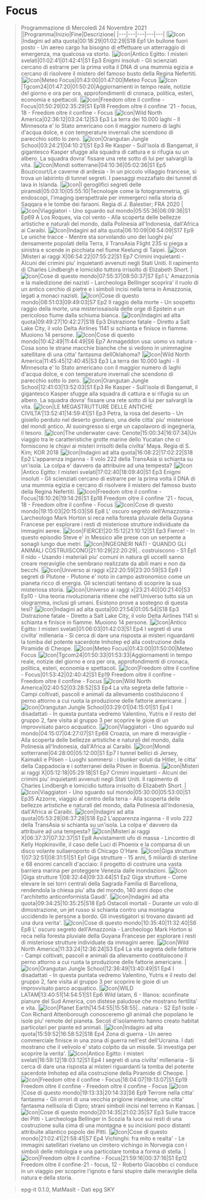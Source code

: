 # Focus
> Programmazione di Mercoledì 24 Novembre 2021
||Programma|Inizio|Fine|Descrizione|
|---|---|---|---|---|
|![Icon](https://guidatv.sky.it/uuid/f759a177-6e72-44ab-8b4d-c7cc3c025f69/cover?md5ChecksumParam=0963f469ecb36d207ec89e1d2147d55a)|Indagini ad alta quota|00:18:29|01:02:29|S18 Ep1 Un bullone fuori posto - Un aereo cargo ha bisogno di effettuare un atterraggio di emergenza, ma qualcosa va storto.
|![Icon](https://guidatv.sky.it/uuid/0495bfb4-5d20-460d-87c6-7b1b09a31718/cover?md5ChecksumParam=a4fb4f00284496366d68aa6f60fb4ba0)|Antico Egitto: I misteri svelati|01:02:41|01:42:41|S1 Ep3 Enigmi insoluti - Gli scienziati cercano di estrarre per la prima volta il DNA di una mummia egizia e cercano di risolvere il mistero del famoso busto della Regina Nefertiti.
|![Icon](https://guidatv.sky.it/uuid/documentari_cover_b74U3_gUf.png)|Meteo Focus|01:43:00|01:47:00|Meteo Focus
|![Icon](https://guidatv.sky.it/uuid/d8642010-5854-4306-8636-2d37a751ae6d/cover?md5ChecksumParam=a4e40f0d70d0e5d70cc74c6c18708ce7)|Tgcom24|01:47:20|01:50:20|Aggiornamenti in tempo reale, notizie del giorno e ora per ora, approfondimenti di cronaca, politica, esteri, economia e spettacoli.
|![Icon](https://guidatv.sky.it/uuid/b60ebcd4-895e-46f8-941b-53b2eab1b8d9/cover?md5ChecksumParam=fcfa01049983221a3ce828b6fe956ec4)|Freedom oltre il confine - Focus|01:50:29|02:35:29|S1 Ep18 Freedom oltre il confine '21 - focus, 18 - Freedom oltre il confine - Focus
|![Icon](https://guidatv.sky.it/uuid/e452f666-7952-47bd-971f-93c5ba14afc2/cover?md5ChecksumParam=11fa7df3504cb126dc1538ed0474df9c)|Wild North America|02:36:12|03:24:12|S3 Ep3 La terra dei 10.000 laghi - Il Minnesota e' lo Stato americano con il maggior numero di laghi d'acqua dolce, e con temperature invernali che scendono di parecchio sotto lo zero.
|![Icon](https://guidatv.sky.it/uuid/7c8f738b-9e33-4697-a57a-effc33928eb9/cover?md5ChecksumParam=f903b4248dddc40ba55cc38c8e202a35)|Orangutan Jungle School|03:24:21|04:10:21|S1 Ep3 Re Kasper - Sull'isola di Bangamat, il gigantesco Kasper sfugge alla squadra di cattura e si rifugia su un albero. La squadra dovra' fissare una rete sotto di lui per salvargli la vita.
|![Icon](https://guidatv.sky.it/uuid/dfe8c89f-b978-40e8-a4cf-a38cd7dd6419/cover?md5ChecksumParam=467debcbfcec46ec64e7c030ac089f78)|Mondi sotterranei|04:10:36|05:02:36|S1 Ep5 Bouzicourt/Le caverne di ardesia - In un piccolo villaggio francese, si trova un labirinto di tunnel segreti. I paesaggi mozzafiato dei tunnel di lava in Islanda.
|![Icon](https://guidatv.sky.it/uuid/dd9480c6-51bf-4fda-85dd-4d5b7794b5b5/cover?md5ChecksumParam=a5b3502acd22c79c76adfb8af0a670be)|I geroglifici segreti delle piramidi|05:03:10|05:55:10|Tecnologie come la fotogrammetria, gli endoscopi, l'imaging iperspettrale per immergerci nella storia di Saqqara e le tombe dei faraoni. Regia di J. Balestier; FRA 2020
|![Icon](https://guidatv.sky.it/uuid/3841a0fd-1c3d-4195-884e-8960e26a6d94/cover?md5ChecksumParam=bdde99d1c63c82545f7d44a88f555b79)|Viaggiatori - Uno sguardo sul mondo|05:55:36|06:09:36|S1 Ep69 A Los Roques, via col vento - Alla scoperta delle bellezze artistiche e naturali del mondo, dalla Polinesia all'Indonesia, dall'Africa ai Caraibi.
|![Icon](https://guidatv.sky.it/uuid/2a877c66-e2ef-4c57-b1dd-218265ca3294/cover?md5ChecksumParam=e0ec1538a0dee661e61150fd0dc3b79f)|Indagini ad alta quota|06:10:09|06:54:09|S17 Ep9 Le uniche tracce - Mentre sta sorvolando uno dei luoghi piu' densamente popolati della Terra, il TransAsia Flight 235 si piega a sinistra e scende in picchiata nel fiume Keelung di Taipei.
|![Icon](https://guidatv.sky.it/uuid/7f785d10-9335-4f37-9f03-e60dcfe2ca4f/cover?md5ChecksumParam=bf4ee123d628b49ff60d348c76a0879e)|Misteri ai raggi X|06:54:22|07:55:22|S1 Ep7 Crimini inquietanti - Alcuni dei crimini piu' inquietanti avvenuti negli Stati Uniti. Il rapimento di Charles Lindbergh e lomicidio tuttora irrisolto di Elizabeth Short.
|![Icon](https://guidatv.sky.it/uuid/d98f038d-b7d0-485c-84a1-a0a506bdcd97/cover?md5ChecksumParam=fd9c00bc63419834930a03134e96f2bd)|Cose di questo mondo|07:55:37|08:50:37|S7 Ep1 L' Amazzonia e la maledizione dei nazisti - Larcheologa Bellinger scoprira' il ruolo di un antico cerchio di pietre e i simboli incisi nella terra in Amazzonia, legati a monaci nazisti.
|![Icon](https://guidatv.sky.it/uuid/c3ee6d3b-7625-4f3c-9d4f-e01ec778a929/cover?md5ChecksumParam=fd9c00bc63419834930a03134e96f2bd)|Cose di questo mondo|08:51:03|09:49:03|S7 Ep2 Il raggio della morte - Un sospetto raggio della morte, una misteriosaisola delle orge di Epstein e un pericoloso fiume dalla schiuma bianca.
|![Icon](https://guidatv.sky.it/uuid/328c4165-7898-44aa-abaa-5e1fce8b3323/cover?md5ChecksumParam=0963f469ecb36d207ec89e1d2147d55a)|Indagini ad alta quota|09:49:27|10:42:27|S18 Ep3 Distrazione fatale - Diretto a Salt Lake City, il volo Delta Airlines 1141 si schianta e finisce in fiamme. Muoiono 14 persone.
|![Icon](https://guidatv.sky.it/uuid/4921cea4-067b-415a-b9f3-ca85b5d6f33c/cover?md5ChecksumParam=fd9c00bc63419834930a03134e96f2bd)|Cose di questo mondo|10:42:49|11:44:49|S6 Ep7 Armageddon usa: uomo vs natura - Cosa sono le strane macchie bianche che si vedono in unimmagine satellitare di una citta' fantasma dellOklahoma?
|![Icon](https://guidatv.sky.it/uuid/e452f666-7952-47bd-971f-93c5ba14afc2/cover?md5ChecksumParam=11fa7df3504cb126dc1538ed0474df9c)|Wild North America|11:45:45|12:40:45|S3 Ep3 La terra dei 10.000 laghi - Il Minnesota e' lo Stato americano con il maggior numero di laghi d'acqua dolce, e con temperature invernali che scendono di parecchio sotto lo zero.
|![Icon](https://guidatv.sky.it/uuid/7c8f738b-9e33-4697-a57a-effc33928eb9/cover?md5ChecksumParam=f903b4248dddc40ba55cc38c8e202a35)|Orangutan Jungle School|12:41:03|13:52:03|S1 Ep3 Re Kasper - Sull'isola di Bangamat, il gigantesco Kasper sfugge alla squadra di cattura e si rifugia su un albero. La squadra dovra' fissare una rete sotto di lui per salvargli la vita.
|![Icon](https://guidatv.sky.it/uuid/a4ebe319-eb0e-46d4-ab01-5b35f104987e/cover?md5ChecksumParam=8f9b256ce05ee1313857a09bc2151501)|LE MEGASTRUTTURE DELLE ANTICHE CIVILTA'|13:52:41|14:59:41|S1 Ep3 Petra, la rosa del deserto - Un gioiello perduto nel deserto giordano, una delle citta' piu' misteriose del mondi antico. Al suoingresso si erge un capolavoro di ingegneria, il tesoro.
|![Icon](https://guidatv.sky.it/uuid/e12f08a5-83e4-4beb-95b4-aa660ba66b21/cover?md5ChecksumParam=00b1267715a6bc7b206008d95e353ad8)|The underwater cave: Cenote|15:00:34|16:07:34|Un viaggio tra le caratteristiche grotte marine dello Yucatan che ci forniscono le chiavi ai misteri irrisolti della civilta' Maya. Regia di S. Kim; KOR 2018
|![Icon](https://guidatv.sky.it/uuid/037631b9-55f3-406e-a389-ec8d710eb7c3/cover?md5ChecksumParam=0963f469ecb36d207ec89e1d2147d55a)|Indagini ad alta quota|16:08:22|17:02:22|S18 Ep2 L'apparenza inganna - Il volo 222 della TransAsia si schianta su un'isola. La colpa e' davvero da attribuire ad una tempesta?
|![Icon](https://guidatv.sky.it/uuid/0495bfb4-5d20-460d-87c6-7b1b09a31718/cover?md5ChecksumParam=a4fb4f00284496366d68aa6f60fb4ba0)|Antico Egitto: I misteri svelati|17:02:40|18:09:40|S1 Ep3 Enigmi insoluti - Gli scienziati cercano di estrarre per la prima volta il DNA di una mummia egizia e cercano di risolvere il mistero del famoso busto della Regina Nefertiti.
|![Icon](https://guidatv.sky.it/uuid/b60ebcd4-895e-46f8-941b-53b2eab1b8d9/cover?md5ChecksumParam=fcfa01049983221a3ce828b6fe956ec4)|Freedom oltre il confine - Focus|18:10:26|19:14:26|S1 Ep18 Freedom oltre il confine '21 - focus, 18 - Freedom oltre il confine - Focus
|![Icon](https://guidatv.sky.it/uuid/1d47a244-d27d-4922-9595-df7ccab2bde7/cover?md5ChecksumParam=fd9c00bc63419834930a03134e96f2bd)|Cose di questo mondo|19:15:03|20:15:03|S6 Ep8 L' oscuro segreto dell'Amazzonia - Larcheologo Mark Horton si reca nella foresta pluviale della Guyana Francese per esplorare i resti di misteriose strutture individuate da immagini aeree.
|![Icon](https://guidatv.sky.it/uuid/d6c7d7e7-b0e6-4d60-adf2-863d203fff07/cover?md5ChecksumParam=b49238e2ee26e3ee1d20f6b520932a92)|FIERCE!|20:15:12|21:10:12|S1 Ep3 Fierce! - In questo episodio Steve e' in Messico alle prese con un serpente a sonagli lungo due metri.
|![Icon](https://guidatv.sky.it/uuid/83a25375-fd44-4c8c-b9d5-ed6f50d876ec/cover?md5ChecksumParam=7e9f743d5a75e6e51fcb0c575460c90c)|INGEGNERI NATI - QUANDO GLI ANIMALI COSTRUISCONO|21:10:29|22:20:29|.. costruiscono - S1 Ep1 Il nido - Usando i materiali piu' comuni in natura gli uccelli sanno creare meraviglie che sembrano realizzate da abili mani e non da becchi.
|![Icon](https://guidatv.sky.it/uuid/6e1de991-2e68-4eba-992b-b5ddb29b6d91/cover?md5ChecksumParam=118be0f6fc65ca4947d24c55d52fb604)|Universo ai raggi x|22:20:59|23:20:59|S3 Ep9 I segreti di Plutone - Plutone e' noto in campo astronomico come un pianeta ricco di energia. Gli scienziati tentano di scoprire la sua misteriosa storia.
|![Icon](https://guidatv.sky.it/uuid/8e42d27c-a8f8-480f-b64c-c00406751cb6/cover?md5ChecksumParam=118be0f6fc65ca4947d24c55d52fb604)|Universo ai raggi x|23:21:40|00:21:40|S3 Ep10 - Una teoria rivoluzionaria ritiene che nell'Universo tutto sia un ologramma, inclusi gli umani. Esistono prove a sostegno di questa tesi?
|![Icon](https://guidatv.sky.it/uuid/328c4165-7898-44aa-abaa-5e1fce8b3323/cover?md5ChecksumParam=0963f469ecb36d207ec89e1d2147d55a)|Indagini ad alta quota|00:21:54|01:05:54|S18 Ep3 Distrazione fatale - Diretto a Salt Lake City, il volo Delta Airlines 1141 si schianta e finisce in fiamme. Muoiono 14 persone.
|![Icon](https://guidatv.sky.it/uuid/a2d9b390-fffa-4213-98be-511df8aefb04/cover?md5ChecksumParam=a4fb4f00284496366d68aa6f60fb4ba0)|Antico Egitto: I misteri svelati|01:06:03|01:42:03|S1 Ep4 I segreti di una civilta' millenaria - Si cerca di dare una risposta ai misteri riguardanti la tomba del potente sacerdote Imhotep ed alla costruzione della Piramide di Cheope.
|![Icon](https://guidatv.sky.it/uuid/documentari_cover_b74U3_gUf.png)|Meteo Focus|01:43:00|01:50:00|Meteo Focus
|![Icon](https://guidatv.sky.it/uuid/d8642010-5854-4306-8636-2d37a751ae6d/cover?md5ChecksumParam=a4e40f0d70d0e5d70cc74c6c18708ce7)|Tgcom24|01:50:33|01:53:33|Aggiornamenti in tempo reale, notizie del giorno e ora per ora, approfondimenti di cronaca, politica, esteri, economia e spettacoli.
|![Icon](https://guidatv.sky.it/uuid/2972edb5-beeb-4948-a1ae-1a976a7c3e8b/cover?md5ChecksumParam=fcfa01049983221a3ce828b6fe956ec4)|Freedom oltre il confine - Focus|01:53:42|02:40:42|S1 Ep19 Freedom oltre il confine - Freedom oltre il confine - Focus
|![Icon](https://guidatv.sky.it/uuid/5146ad3f-c44c-4942-9683-ef74e9b8e7f0/cover?md5ChecksumParam=11fa7df3504cb126dc1538ed0474df9c)|Wild North America|02:40:52|03:28:52|S3 Ep4 La vita segreta delle fattorie - Campi coltivati, pascoli e animali da allevamento costituiscono il perno attorno a cui ruota la produzione delle fattorie americane.
|![Icon](https://guidatv.sky.it/uuid/ecebc55f-d367-4aa7-bfcc-1685f51eab84/cover?md5ChecksumParam=f903b4248dddc40ba55cc38c8e202a35)|Orangutan Jungle School|03:29:01|04:15:01|S1 Ep4 I disadattati - In questa puntata vedremo Valentino, Yutris e il resto del gruppo 2, fare visita al gruppo 3 per scoprire le gioie di un improvvisato parco acquatico.
|![Icon](https://guidatv.sky.it/uuid/a924629f-3deb-470e-8346-ea9ac96b39d8/cover?md5ChecksumParam=bdde99d1c63c82545f7d44a88f555b79)|Viaggiatori - Uno sguardo sul mondo|04:15:07|04:27:07|S1 Ep68 Croazia, un mare di meraviglie - Alla scoperta delle bellezze artistiche e naturali del mondo, dalla Polinesia all'Indonesia, dall'Africa ai Caraibi.
|![Icon](https://guidatv.sky.it/uuid/15f3b2a7-4dac-4685-bca9-f9976ae989b0/cover?md5ChecksumParam=467debcbfcec46ec64e7c030ac089f78)|Mondi sotterranei|04:28:00|05:12:00|S1 Ep7 I tunnel bellici di Jersey, Kaimakli e Pilsen - Luoghi sommersi : i bunker voluti da Hitler, le citta' della Cappadocia e i sotterranei della Pilsen in Boemia.
|![Icon](https://guidatv.sky.it/uuid/7f785d10-9335-4f37-9f03-e60dcfe2ca4f/cover?md5ChecksumParam=bf4ee123d628b49ff60d348c76a0879e)|Misteri ai raggi X|05:12:18|05:29:18|S1 Ep7 Crimini inquietanti - Alcuni dei crimini piu' inquietanti avvenuti negli Stati Uniti. Il rapimento di Charles Lindbergh e lomicidio tuttora irrisolto di Elizabeth Short.
|![Icon](https://guidatv.sky.it/uuid/33950414-9fe9-4238-9690-2622f1028f63/cover?md5ChecksumParam=bdde99d1c63c82545f7d44a88f555b79)|Viaggiatori - Uno sguardo sul mondo|05:30:00|05:53:00|S1 Ep35 Azzorre, viaggio al centro della terra - Alla scoperta delle bellezze artistiche e naturali del mondo, dalla Polinesia all'Indonesia, dall'Africa ai Caraibi.
|![Icon](https://guidatv.sky.it/uuid/037631b9-55f3-406e-a389-ec8d710eb7c3/cover?md5ChecksumParam=0963f469ecb36d207ec89e1d2147d55a)|Indagini ad alta quota|05:53:28|06:37:28|S18 Ep2 L'apparenza inganna - Il volo 222 della TransAsia si schianta su un'isola. La colpa e' davvero da attribuire ad una tempesta?
|![Icon](https://guidatv.sky.it/uuid/ac135222-d2fa-4b25-bbeb-1ee2dffbb94e/cover?md5ChecksumParam=bf4ee123d628b49ff60d348c76a0879e)|Misteri ai raggi X|06:37:37|07:32:37|S1 Ep8 Avvistamenti ufo di massa - Lincontro di Kelly Hopkinsville, il caso delle Luci di Phoenix e la comparsa di un disco volante sullaeroporto di Chicago O'Hare.
|![Icon](https://guidatv.sky.it/uuid/9c80446b-5e12-48de-87ba-0b3a460a7509/cover?md5ChecksumParam=632c9d4a854afb5d8eadb1bbdacc5e4b)|Giga strutture 1|07:32:51|08:31:51|S1 Ep1 Giga strutture - 15 anni, 5 miliardi di sterline e 68 enormi cancelli d'acciaio: il progetto di costruire una vasta barriera marina per proteggere Venezia dalle inondazioni.
|![Icon](https://guidatv.sky.it/uuid/35624ae9-44cf-4b65-a248-a93fb6673cdf/cover?md5ChecksumParam=632c9d4a854afb5d8eadb1bbdacc5e4b)|Giga strutture 1|08:32:44|09:33:44|S1 Ep2 Giga strutture - Come elevare le sei torri centrali della Sagrada Familia di Barcellona, rendendola la chiesa piu' alta del mondo, 140 anni dopo che l'architetto anticonformista Gaudi'.
|![Icon](https://guidatv.sky.it/uuid/b6ed2663-7da7-46f7-9ae3-574d3397a640/cover?md5ChecksumParam=0963f469ecb36d207ec89e1d2147d55a)|Indagini ad alta quota|09:34:25|10:35:25|S18 Ep5 Ostacoli mortali - Durante un volo di dimostrazione, un jet russo si schianta contro una montagna uccidendo le persone a bordo. Gli investigatori si trovano davanti ad una dura verita'.
|![Icon](https://guidatv.sky.it/uuid/1d47a244-d27d-4922-9595-df7ccab2bde7/cover?md5ChecksumParam=fd9c00bc63419834930a03134e96f2bd)|Cose di questo mondo|10:35:40|11:32:40|S6 Ep8 L' oscuro segreto dell'Amazzonia - Larcheologo Mark Horton si reca nella foresta pluviale della Guyana Francese per esplorare i resti di misteriose strutture individuate da immagini aeree.
|![Icon](https://guidatv.sky.it/uuid/5146ad3f-c44c-4942-9683-ef74e9b8e7f0/cover?md5ChecksumParam=11fa7df3504cb126dc1538ed0474df9c)|Wild North America|11:33:24|12:36:24|S3 Ep4 La vita segreta delle fattorie - Campi coltivati, pascoli e animali da allevamento costituiscono il perno attorno a cui ruota la produzione delle fattorie americane.
|![Icon](https://guidatv.sky.it/uuid/ecebc55f-d367-4aa7-bfcc-1685f51eab84/cover?md5ChecksumParam=f903b4248dddc40ba55cc38c8e202a35)|Orangutan Jungle School|12:36:49|13:40:49|S1 Ep4 I disadattati - In questa puntata vedremo Valentino, Yutris e il resto del gruppo 2, fare visita al gruppo 3 per scoprire le gioie di un improvvisato parco acquatico.
|![Icon](https://guidatv.sky.it/uuid/592c5117-35a4-4342-9e21-a6dd0dc14e12/cover?md5ChecksumParam=cd318da6a5c5311b4e36f3d5df615ba0)|WILD LATAM|13:40:51|14:54:51|S1 Ep6 Wild latam, 6 - Illanos: sconfinate pianure del Sud America, con distese paludose che mostrano fertilita' e vita.
|![Icon](https://guidatv.sky.it/uuid/e9272308-5150-401f-bcd7-27a7fbe63a49/cover?md5ChecksumParam=ad5fe6d9e7d69516c14c5d8d84b2d2fa)|Planet Earth|14:54:55|15:58:55|.. natura - S2 Ep1 Isole - Con Richard Attenborough conosceremo gli animali che popolano le isole piu' remote del pianeta. Secoli d'isolamento hanno creato habitat particolari per piante ed animali.
|![Icon](https://guidatv.sky.it/uuid/ffa60d80-3975-4736-8f4a-43d74e0b896f/cover?md5ChecksumParam=0963f469ecb36d207ec89e1d2147d55a)|Indagini ad alta quota|15:59:52|16:58:52|S18 Ep4 Zona di guerra - Un aereo commerciale finisce in una zona di guerra nell'est dell'Ucraina. I dati mostrano che il velivolo e' stato colpito da un missile. Si investiga per scoprire la verita'.
|![Icon](https://guidatv.sky.it/uuid/a2d9b390-fffa-4213-98be-511df8aefb04/cover?md5ChecksumParam=a4fb4f00284496366d68aa6f60fb4ba0)|Antico Egitto: I misteri svelati|16:59:12|18:03:12|S1 Ep4 I segreti di una civilta' millenaria - Si cerca di dare una risposta ai misteri riguardanti la tomba del potente sacerdote Imhotep ed alla costruzione della Piramide di Cheope.
|![Icon](https://guidatv.sky.it/uuid/2972edb5-beeb-4948-a1ae-1a976a7c3e8b/cover?md5ChecksumParam=fcfa01049983221a3ce828b6fe956ec4)|Freedom oltre il confine - Focus|18:04:07|19:13:07|S1 Ep19 Freedom oltre il confine - Freedom oltre il confine - Focus
|![Icon](https://guidatv.sky.it/uuid/2c3ab445-bb57-4204-b21f-5ca886233fca/cover?md5ChecksumParam=fd9c00bc63419834930a03134e96f2bd)|Cose di questo mondo|19:13:33|20:14:33|S6 Ep9 Terrore nella citta' fantasma - Gli orrori di una vecchia prigione irlandese; una citta' fantasma nellisola di Cipro; strani simboli incisi nel terreno in Kansas.
|![Icon](https://guidatv.sky.it/uuid/dfcd9ba6-2a6d-4efc-a00e-aa9b89253a2e/cover?md5ChecksumParam=fd9c00bc63419834930a03134e96f2bd)|Cose di questo mondo|20:14:35|21:02:35|S7 Ep3 Sulle tracce dei Pitti - Larcheologa Bellinger in Scozia fa luce sui resti di una costruzione sulla cima di una montagna e su incisioni poco distanti attribuite allantico popolo dei Pitti.
|![Icon](https://guidatv.sky.it/uuid/94105975-f234-4a0a-b17b-89db834de0ee/cover?md5ChecksumParam=fd9c00bc63419834930a03134e96f2bd)|Cose di questo mondo|21:02:41|21:58:41|S7 Ep4 Vichinghi: fra mito e realta' - Le immagini satellitari rivelano un cimitero vichingo in Norvegia con i simboli delle mitologia e una particolare tomba a forma di stella.
|![Icon](https://guidatv.sky.it/uuid/c7431f73-3e01-4412-b4bb-5c95059aaa33/cover?md5ChecksumParam=f006037012141718c4edd53792dffe92)|Freedom oltre il confine - Focus|21:59:16|00:37:16|S1 Ep12 Freedom oltre il confine-21 - focus, 12 - Roberto Giacobbo ci conduce in un viaggio per scoprire l'ignoto e farsi stupire dalle meraviglie della natura e della storia.


 > epg-it 0.1.0, MatMasIt - Dati epg SKY